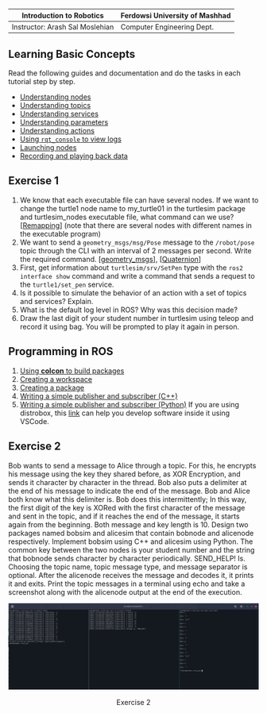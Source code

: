 |  Introduction to Robotics |  Ferdowsi University of Mashhad |
|---|---|
|  Instructor: Arash Sal Moslehian |  Computer Engineering Dept. |

## Learning Basic Concepts
Read the following guides and documentation and do the tasks in each tutorial step by step.
*  [Understanding nodes](https://docs.ros.org/en/humble/Tutorials/Beginner-CLI-Tools/Understanding-ROS2-Nodes/Understanding-ROS2-Nodes.html)
*  [Understanding topics](https://docs.ros.org/en/humble/Tutorials/Beginner-CLI-Tools/Understanding-ROS2-Topics/Understanding-ROS2-Topics.html)
*  [Understanding services](https://docs.ros.org/en/humble/Tutorials/Beginner-CLI-Tools/Understanding-ROS2-Services/Understanding-ROS2-Services.html)
*  [Understanding parameters](https://docs.ros.org/en/humble/Tutorials/Beginner-CLI-Tools/Understanding-ROS2-Parameters/Understanding-ROS2-Parameters.html)
*  [Understanding actions](https://docs.ros.org/en/humble/Tutorials/Beginner-CLI-Tools/Understanding-ROS2-Actions/Understanding-ROS2-Actions.html)
*  [Using `rqt_console` to view logs](https://docs.ros.org/en/humble/Tutorials/Beginner-CLI-Tools/Using-Rqt-Console/Using-Rqt-Console.html)
*  [Launching nodes](https://docs.ros.org/en/humble/Tutorials/Beginner-CLI-Tools/Launching-Multiple-Nodes/Launching-Multiple-Nodes.html)
*  [Recording and playing back data](https://docs.ros.org/en/humble/Tutorials/Beginner-CLI-Tools/Recording-And-Playing-Back-Data/Recording-And-Playing-Back-Data.html)

## Exercise 1

1) We know that each executable file can have several nodes. If we want to change the turtle1 node name to my_turtle01 in the turtlesim package and turtlesim_nodes executable file, what command can we use? [[Remapping](https://design.ros2.org/articles/ros_command_line_arguments.html#name-remapping-rules)] (note that there are several nodes with different names in the executable program)
2) We want to send a `geometry_msgs/msg/Pose` message to the `/robot/pose` topic through the CLI with an interval of 2 messages per second. Write the required command.  [[geometry_msgs](https://docs.ros2.org/latest/api/geometry_msgs/index-msg.html)], [[Quaternion](https://docs.ros.org/en/humble/Tutorials/Intermediate/Tf2/Quaternion-Fundamentals.html)]
3) First, get information about `turtlesim/srv/SetPen` type with the `ros2 interface show` command and write a command that sends a request to the `turtle1/set_pen` service. 
4) Is it possible to simulate the behavior of an action with a set of topics and services? Explain.
5) What is the default log level in ROS? Why was this decision made?
6) Draw the last digit of your student number in turtlesim using teleop and record it using bag. You will be prompted to play it again in person.

## Programming in ROS

1)  [Using **colcon** to build packages](https://docs.ros.org/en/humble/Tutorials/Beginner-Client-Libraries/Colcon-Tutorial.html)
2)   [Creating a workspace](https://docs.ros.org/en/humble/Tutorials/Beginner-Client-Libraries/Creating-A-Workspace/Creating-A-Workspace.html)
3)   [Creating a package](https://docs.ros.org/en/humble/Tutorials/Beginner-Client-Libraries/Creating-Your-First-ROS2-Package.html)
4)   [Writing a simple publisher and subscriber (C++)](https://docs.ros.org/en/humble/Tutorials/Beginner-Client-Libraries/Writing-A-Simple-Cpp-Publisher-And-Subscriber.html)
5)   [Writing a simple publisher and subscriber (Python)](https://docs.ros.org/en/humble/Tutorials/Beginner-Client-Libraries/Writing-A-Simple-Py-Publisher-And-Subscriber.html)
If you are using distrobox, this [link](https://github.com/89luca89/distrobox/blob/main/docs/posts/integrate_vscode_distrobox.md) can help you develop software inside it using VSCode.

## Exercise 2
Bob wants to send a message to Alice through a topic. For this, he encrypts his message using the key they shared before, as XOR Encryption, and sends it character by character in the thread. Bob also puts a delimiter at the end of his message to indicate the end of the message. Bob and Alice both know what this delimiter is. Bob does this intermittently; In this way, the first digit of the key is XORed with the first character of the message and sent in the topic, and if it reaches the end of the message, it starts again from the beginning. Both message and key length is 10.
Design two packages named bobsim and alicesim that contain bobnode and alicenode respectively. Implement bobsim using C++ and alicesim using Python. The common key between the two nodes is your student number and the string that bobnode sends character by character periodically.
SEND_HELP!
Is. Choosing the topic name, topic message type, and message separator is optional. After the alicenode receives the message and decodes it, it prints it and exits.
Print the topic messages in a terminal using echo and take a screenshot along with the alicenode output at the end of the execution.
<p align = "center">
<img src = "exec2.png">
</p>
<p align = "center">
Exercise 2
</p>
